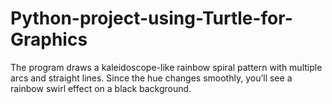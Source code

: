 # Python-project-using-Turtle-for-Graphics
The program draws a kaleidoscope-like rainbow spiral pattern with multiple arcs and straight lines.  Since the hue changes smoothly, you’ll see a rainbow swirl effect on a black background.
